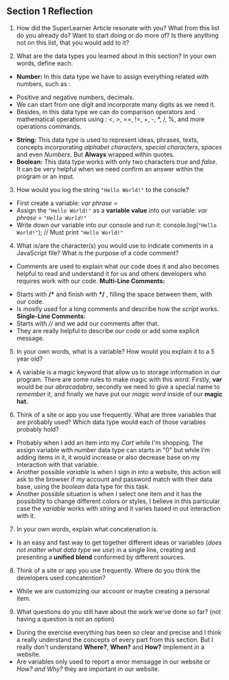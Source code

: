 ## Section 1 Reflection

1. How did the SuperLearner Article resonate with you? What from this list do you already do? Want to start doing or do more of? Is there anything not on this list, that you would add to it?

2. What are the data types you learned about in this section? In your own words, define each.
* __Number:__ In this data type we have to assign everything related with numbers, such as :
- Positive and negative numbers, decimals.
- We can start from one digit and incorporate many digits as we need it.
- Besides, in this data type we can do comparison operators and mathematical operations using :
<, >, ==, !=, +, -, *, /, %,  and more operations commands.
* __String:__ This data type is used to represent ideas, phrases, texts, concepts incorporating *alphabet characters*, *special characters*, *spaces* and even *Numbers*. But __Always__ wrapped within quotes.
* __Boolean:__ This data type works with only two characters *true* and *false*. It can be very helpful when we need confirm an answer within the program or an input.

3. How would you log the string `"Hello World!"` to the console?
* First create a variable: *var phrase =*
* Assign the `"Hello World!"` as a __variable value__ into our variable: *var phrase = `"Hello World!"`*
* Write down our variable into our console and run it: console.log(`"Hello World!"`); // Must print `"Hello World!"`

4. What is/are the character(s) you would use to indicate comments in a JavaScript file? What is the purpose of a code comment?
* Comments are used to explain what our code does it and also becomes helpful to read and understand it for us and others developers who requires work with our code.
__Multi-Line Comments:__
- Starts with __/*__ and finish with __*/__ , filling the space between them, with our code.
- Is mostly used for a long comments and describe how the *script* works.
__Single-Line Comments:__
- Starts with  *//* and we add our comments after that.
- They are really helpful to describe our code or add some explicit message.

5. In your own words, what is a variable? How would you explain it to a 5 year old?
* A variable is a magic keyword that allow us to storage information in our program. There are some rules to make magic with this word. Firstly, __var__ would be our *abracadabra*, secondly we need to give a special name to *remember* it, and finally we have put our *magic word* inside of our __magic hat.__

6. Think of a site or app you use frequently. What are three variables that are probably used? Which data type would each of those variables probably hold?
* Probably when I add an item into my *Cart* while I'm shopping. The assign variable with *number* data type can starts in "0" but while I'm adding items in it, it would increase or also decrease base on my interaction with that variable.
* Another possible *variable* is when I sign in into a website, this action will ask to the browser if my account and password match with their data base, using the *boolean* data type for this task.
* Another possible situation is when I select one item and it has the possibility to change different colors or styles, I believe in this particular case the *variable* works with *string* and it varies based in out interaction with it.

7. In your own words, explain what concatenation is.
* Is an easy and fast way to get together different ideas or variables (*does not matter what data type we use*) in a single line, creating and presenting a __unified blend__ conformed by different sources.

8. Think of a site or app you use frequently. Where do you think the developers used concatention?
* While we are customizing our account or maybe creating a personal item.

9. What questions do you still have about the work we've done so far? (not having a question is not an option)
* During the exercise everything has been so clear and precise and I think a really understand the concepts of every part from this section. But I really don't understand __Where?__, __When?__ and __How?__ implement in a website.
* Are variables only used to report a error mensagge in our website or *How? and Why?* they are important in our website.
